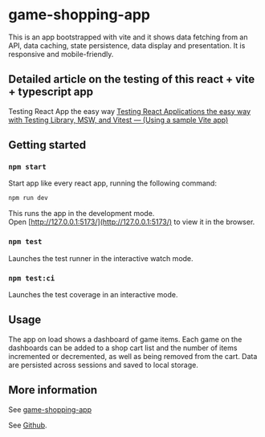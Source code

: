 # game-shopping-app

This is an app bootstrapped with vite and it shows data fetching from an API, data caching, state persistence, data display and presentation. It is responsive and mobile-friendly.


## Detailed article on the testing of this react + vite + typescript app

Testing React App the easy way [Testing React Applications the easy way with Testing Library, MSW, and Vitest — (Using a sample Vite app)](https://medium.com/@stanleyagwu2016/testing-react-applications-the-easy-way-with-testing-library-msw-and-vitest-using-a-sample-932916433203)


## Getting started

### `npm start`

Start app like every react app, running the following command:

```sh
npm run dev
```

This runs the app in the development mode.\
Open [http://127.0.0.1:5173/](http://127.0.0.1:5173/) to view it in the browser.

### `npm test`

Launches the test runner in the interactive watch mode.

### `npm test:ci`

Launches the test coverage in an interactive mode.


## Usage

The app on load shows a dashboard of game items. Each game on the dashboards can be added to a shop cart list and the number of items incremented or decremented, as well as being removed from the cart. Data are persisted across sessions and saved to local storage.


## More information

See [game-shopping-app](https://game-shopping-app.vercel.app/)

See [Github](https://github.com/stanley-agwu/game-shopping-app).
